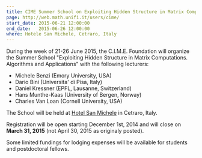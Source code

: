 ```yaml
---
title: CIME Summer School on Exploiting Hidden Structure in Matrix Computations
page: http://web.math.unifi.it/users/cime/
start_date: 2015-06-21 12:00:00
end_date:   2015-06-26 12:00:00
where: Hotele San Michele, Cetraro, Italy
---
```


During the week of 21-26 June 2015, the
C.I.M.E. Foundation will organize the Summer School
"Exploiting Hidden Structure in Matrix Computations.
Algorithms and Applications"
with the following lecturers:

 - Michele Benzi (Emory University, USA)
 - Dario Bini (Universita' di Pisa, Italy)
 - Daniel Kressner (EPFL, Lausanne, Switzerland)
 - Hans Munthe-Kaas (University of Bergen, Norway)
 - Charles Van Loan (Cornell University, USA)

The School will be held at [Hotel San Michele][1] in
Cetraro, Italy.

Registration will be open starting December 1st, 2014 and
will close on **March 31, 2015** (not April 30, 2015 as originaly
posted).

Some limited fundings for lodging expenses will be available for students
and postdoctoral fellows.

[1]: http://www.sanmichele.it
